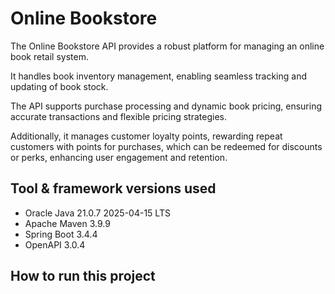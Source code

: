 # Online Bookstore

The Online Bookstore API provides a robust platform for managing an online book retail system.

It handles book inventory management, enabling seamless tracking and updating of book stock.

The API supports purchase processing and dynamic book pricing, ensuring accurate transactions and
flexible pricing strategies.

Additionally, it manages customer loyalty points, rewarding repeat customers with points for purchases,
which can be redeemed for discounts or perks, enhancing user engagement and retention.

## Tool & framework versions used

- Oracle Java 21.0.7 2025-04-15 LTS
- Apache Maven 3.9.9
- Spring Boot 3.4.4
- OpenAPI 3.0.4

## How to run this project
